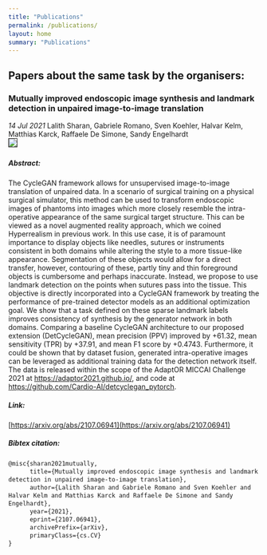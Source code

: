```yaml
---
title: "Publications"
permalink: /publications/
layout: home
summary: "Publications"
---
```


<h2 class="divider">Papers about the same task by the organisers:</h2>

<h3><a id="Mutually_improved_endoscopic_image_synthesis_and_landmark_detection_in_unpaired_image-to-image_translation" class="uncolored_link">Mutually improved endoscopic image synthesis and landmark detection in unpaired image-to-image translation</a></h3>
<i>14 Jul 2021</i>  
Lalith Sharan, Gabriele Romano, Sven Koehler, Halvar Kelm, Matthias Karck, Raffaele De Simone, Sandy Engelhardt

<div class="centered">
      <a href="https://arxiv.org/pdf/2107.06941">
            <img src="/assets/images/Mutually_improved_endoscopic_image_synthesisand_landmark_detectionin_unpaired_image-to-image_translation-cover.png" srcset="/assets/images/Mutually_improved_endoscopic_image_synthesisand_landmark_detectionin_unpaired_image-to-image_translation-cover.png 1224w, /assets/images/Mutually_improved_endoscopic_image_synthesisand_landmark_detectionin_unpaired_image-to-image_translation-cover-medium.png 808w, /assets/images/Mutually_improved_endoscopic_image_synthesisand_landmark_detectionin_unpaired_image-to-image_translation-cover-small.png 404w, /assets/images/Mutually_improved_endoscopic_image_synthesisand_landmark_detectionin_unpaired_image-to-image_translation-cover-mini.png 122w" sizes="10vw" style="border: 1px solid">
      </a>
</div>

##### Abstract:
<div class="smaller-text">
The CycleGAN framework allows for unsupervised image-to-image translation of unpaired data. In a scenario of surgical training on a physical surgical simulator, this method can be used to transform endoscopic images of phantoms into images which more closely resemble the intra-operative appearance of the same surgical target structure. This can be viewed as a novel augmented reality approach, which we coined Hyperrealism in previous work. In this use case, it is of paramount importance to display objects like needles, sutures or instruments consistent in both domains while altering the style to a more tissue-like appearance. Segmentation of these objects would allow for a direct transfer, however, contouring of these, partly tiny and thin foreground objects is cumbersome and perhaps inaccurate. Instead, we propose to use landmark detection on the points when sutures pass into the tissue. This objective is directly incorporated into a CycleGAN framework by treating the performance of pre-trained detector models as an additional optimization goal. We show that a task defined on these sparse landmark labels improves consistency of synthesis by the generator network in both domains. Comparing a baseline CycleGAN architecture to our proposed extension (DetCycleGAN), mean precision (PPV) improved by +61.32, mean sensitivity (TPR) by +37.91, and mean F1 score by +0.4743. Furthermore, it could be shown that by dataset fusion, generated intra-operative images can be leveraged as additional training data for the detection network itself. The data is released within the scope of the AdaptOR MICCAI Challenge 2021 at <a href="https://adaptor2021.github.io/">https://adaptor2021.github.io/</a>, and code at <a href="https://github.com/Cardio-AI/detcyclegan_pytorch">https://github.com/Cardio-AI/detcyclegan_pytorch</a>. 
</div>

##### Link: 
[https://arxiv.org/abs/2107.06941](https://arxiv.org/abs/2107.06941)

##### Bibtex citation:
```
@misc{sharan2021mutually,
      title={Mutually improved endoscopic image synthesis and landmark detection in unpaired image-to-image translation}, 
      author={Lalith Sharan and Gabriele Romano and Sven Koehler and Halvar Kelm and Matthias Karck and Raffaele De Simone and Sandy Engelhardt},
      year={2021},
      eprint={2107.06941},
      archivePrefix={arXiv},
      primaryClass={cs.CV}
}
```